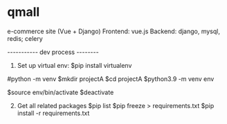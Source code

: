# qmall
e-commerce site (Vue + Django)
Frontend: vue.js
Backend: django, mysql, redis; celery

----------- dev process --------
1. Set up virtual env:
$pip install virtualenv

#python<version> -m venv <virtual-environment-name>
$mkdir projectA
$cd projectA
$python3.9 -m venv env

$source env/bin/activate
$deactivate


2. Get all related packages
$pip list
$pip freeze > requirements.txt
$pip install -r requirements.txt
